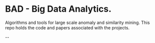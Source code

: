 # BAD - Big Data Analytics.

Algorithms and tools for large scale anomaly and similarity mining. This repo holds the code and papers associated with the projects.

--

